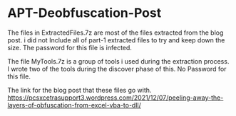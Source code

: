 # APT-Deobfuscation-Post

The files in ExtractedFiles.7z are most of the files extracted from the blog post. i did not Include all of part-1 extracted files to try and keep down the size.
The password for this file is infected.

The file MyTools.7z is a group of tools i used during the extraction process.
I wrote two of the tools during the discover phase of this.
No Password for this file.


The link for the blog post that these files go with.
https://pcsxcetrasupport3.wordpress.com/2021/12/07/peeling-away-the-layers-of-obfuscation-from-excel-vba-to-dll/

